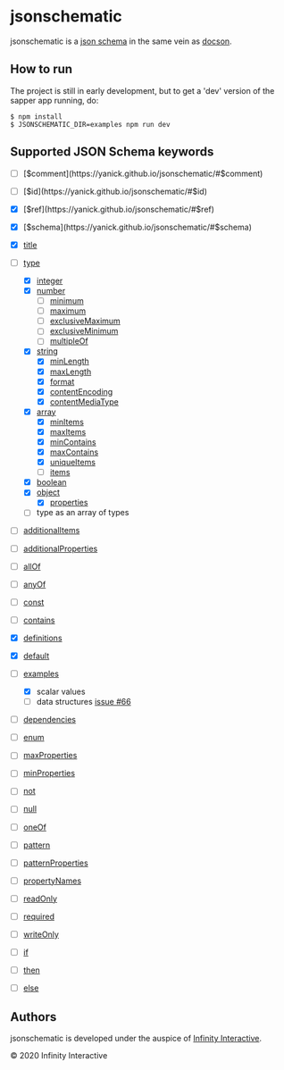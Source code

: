 # jsonschematic

jsonschematic is a [json schema][] in the same vein as
[docson][].

## How to run

The project is still in early development, but to get a 'dev'
version of the sapper app running, do:

    $ npm install
    $ JSONSCHEMATIC_DIR=examples npm run dev

## Supported JSON Schema keywords

- [ ] [$comment](https://yanick.github.io/jsonschematic/#$comment)
- [ ] [$id](https://yanick.github.io/jsonschematic/#$id)
- [x] [$ref](https://yanick.github.io/jsonschematic/#$ref)
- [x] [$schema](https://yanick.github.io/jsonschematic/#$schema)

- [x] [title](https://yanick.github.io/jsonschematic/#title)

- [ ] [type](https://yanick.github.io/jsonschematic/#type)
    - [x] [integer](https://yanick.github.io/jsonschematic/#integer)
    - [x] [number](https://yanick.github.io/jsonschematic/#number)
        - [ ] [minimum](https://yanick.github.io/jsonschematic/#minimum)
        - [ ] [maximum](https://yanick.github.io/jsonschematic/#maximum)
        - [ ] [exclusiveMaximum](https://yanick.github.io/jsonschematic/#exclusiveMaximum)
        - [ ] [exclusiveMinimum](https://yanick.github.io/jsonschematic/#exclusiveMinimum)
        - [ ] [multipleOf](https://yanick.github.io/jsonschematic/#multipleOf)
    - [x] [string](https://yanick.github.io/jsonschematic/#string)
        - [x] [minLength](https://yanick.github.io/jsonschematic/#minLength)
        - [x] [maxLength](https://yanick.github.io/jsonschematic/#maxLength)
        - [x] [format](https://yanick.github.io/jsonschematic/#format)
        - [x] [contentEncoding](https://yanick.github.io/jsonschematic/#contentEncoding)
        - [x] [contentMediaType](https://yanick.github.io/jsonschematic/#contentMediaType)
    - [x] [array](https://yanick.github.io/jsonschematic/#array)
        - [x] [minItems](https://yanick.github.io/jsonschematic/#minItems)
        - [x] [maxItems](https://yanick.github.io/jsonschematic/#maxItems)
        - [x] [minContains](https://yanick.github.io/jsonschematic/#minContains)
        - [x] [maxContains](https://yanick.github.io/jsonschematic/#maxContains)
        - [x] [uniqueItems](https://yanick.github.io/jsonschematic/#uniqueItems)
        - [ ] [items](https://yanick.github.io/jsonschematic/#items)
    - [x] [boolean](https://yanick.github.io/jsonschematic/#boolean)
    - [x] [object](https://yanick.github.io/jsonschematic/#object)
        - [x] [properties](https://yanick.github.io/jsonschematic/#properties)
    - [ ] type as an array of types

- [ ] [additionalItems](https://yanick.github.io/jsonschematic/#additionalItems)
- [ ] [additionalProperties](https://yanick.github.io/jsonschematic/#additionalProperties)
- [ ] [allOf](https://yanick.github.io/jsonschematic/#allOf)
- [ ] [anyOf](https://yanick.github.io/jsonschematic/#anyOf)
- [ ] [const](https://yanick.github.io/jsonschematic/#const)
- [ ] [contains](https://yanick.github.io/jsonschematic/#contains)
- [x] [definitions](https://yanick.github.io/jsonschematic/#definitions)
- [x] [default](https://yanick.github.io/jsonschematic/#default)
- [ ] [examples](https://yanick.github.io/jsonschematic/#examples)
    - [x] scalar values
    - [ ] data structures [issue #66](https://github.com/yanick/jsonschematic/issues/66)
- [ ] [dependencies](https://yanick.github.io/jsonschematic/#dependencies)
- [ ] [enum](https://yanick.github.io/jsonschematic/#enum)
- [ ] [maxProperties](https://yanick.github.io/jsonschematic/#maxProperties)
- [ ] [minProperties](https://yanick.github.io/jsonschematic/#minProperties)
- [ ] [not](https://yanick.github.io/jsonschematic/#not)
- [ ] [null](https://yanick.github.io/jsonschematic/#null)
- [ ] [oneOf](https://yanick.github.io/jsonschematic/#oneOf)
- [ ] [pattern](https://yanick.github.io/jsonschematic/#pattern)
- [ ] [patternProperties](https://yanick.github.io/jsonschematic/#patternProperties)
- [ ] [propertyNames](https://yanick.github.io/jsonschematic/#propertyNames)
- [ ] [readOnly](https://yanick.github.io/jsonschematic/#readOnly)
- [ ] [required](https://yanick.github.io/jsonschematic/#required)
- [ ] [writeOnly](https://yanick.github.io/jsonschematic/#writeOnly)
- [ ] [if](https://yanick.github.io/jsonschematic/#if)
- [ ] [then](https://yanick.github.io/jsonschematic/#then)
- [ ] [else](https://yanick.github.io/jsonschematic/#else)


## Authors

jsonschematic is developed under the auspice of
[Infinity Interactive](https://www.iinteractive.com/).

© 2020 Infinity Interactive

[json schema]: https://json-schema.org
[docson]: https://github.com/lbovet/docson

